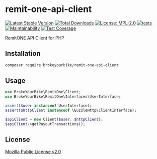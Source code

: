 # remit-one-api-client

[![Latest Stable Version](https://img.shields.io/github/v/release/brokeyourbike/remit-one-api-client-php)](https://github.com/brokeyourbike/remit-one-api-client-php/releases)
[![Total Downloads](https://poser.pugx.org/brokeyourbike/remit-one-api-client/downloads)](https://packagist.org/packages/brokeyourbike/remit-one-api-client)
[![License: MPL-2.0](https://img.shields.io/badge/license-MPL--2.0-purple.svg)](https://github.com/brokeyourbike/remit-one-api-client-php/blob/main/LICENSE)
[![tests](https://github.com/brokeyourbike/remit-one-api-client-php/actions/workflows/tests.yml/badge.svg)](https://github.com/brokeyourbike/remit-one-api-client-php/actions/workflows/tests.yml)
[![Maintainability](https://api.codeclimate.com/v1/badges/db4ebf963ec59de7bb90/maintainability)](https://codeclimate.com/github/brokeyourbike/remit-one-api-client-php/maintainability)
[![Test Coverage](https://api.codeclimate.com/v1/badges/db4ebf963ec59de7bb90/test_coverage)](https://codeclimate.com/github/brokeyourbike/remit-one-api-client-php/test_coverage)

RemitONE API Client for PHP

## Installation

```bash
composer require brokeyourbike/remit-one-api-client
```

## Usage

```php
use BrokeYourBike\RemitOne\Client;
use BrokeYourBike\RemitOne\Interfaces\UserInterface;

assert($user instanceof UserInterface);
assert($httpClient instanceof \GuzzleHttp\ClientInterface);

$apiClient = new Client($user, $httpClient);
$apiClient->getPayoutTransactions();
```

## License
[Mozilla Public License v2.0](https://github.com/brokeyourbike/remit-one-api-client-php/blob/main/LICENSE)
